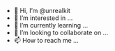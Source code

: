 - 👋 Hi, I’m @unrealkit
- 👀 I’m interested in ...
- 🌱 I’m currently learning ...
- 💞️ I’m looking to collaborate on ...
- 📫 How to reach me ...

<!---
unrealkit/unrealkit is a ✨ special ✨ repository because its `README.md` (this file) appears on your GitHub profile.
You can click the Preview link to take a look at your changes.
--->
